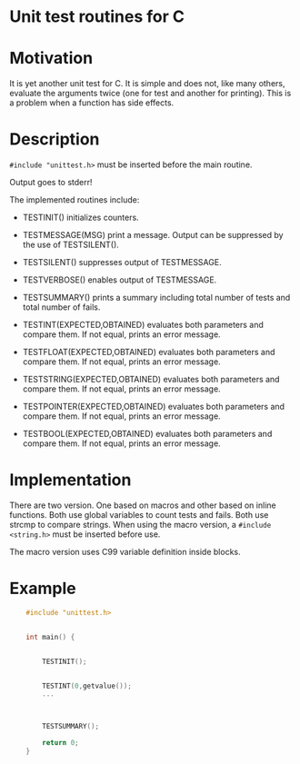 Unit test routines for C
========================


# Motivation
It is yet another unit test for C. It is simple and does not, like many others, evaluate the arguments twice (one for test and another for printing). This is a problem when a function has 
side effects.

# Description

`#include "unittest.h>` must be inserted before the main routine.

Output goes to stderr!

The implemented routines include:

* TESTINIT()
initializes counters.

* TESTMESSAGE(MSG)
print a message. Output can be suppressed by the use of TESTSILENT().

* TESTSILENT()
suppresses output of TESTMESSAGE.

* TESTVERBOSE()
enables output of TESTMESSAGE.

* TESTSUMMARY()
prints a summary including total number of tests and total number of fails.

* TESTINT(EXPECTED,OBTAINED)
evaluates both parameters and compare them. If not equal, prints an error message.

* TESTFLOAT(EXPECTED,OBTAINED)
evaluates both parameters and compare them. If not equal, prints an error message.

* TESTSTRING(EXPECTED,OBTAINED)
evaluates both parameters and compare them. If not equal, prints an error message.

* TESTPOINTER(EXPECTED,OBTAINED)
evaluates both parameters and compare them. If not equal, prints an error message.

* TESTBOOL(EXPECTED,OBTAINED)
evaluates both parameters and compare them. If not equal, prints an error message.

# Implementation

There are two version. One based on macros and other based on inline functions.
Both use global variables to count tests and fails.
Both use strcmp to compare strings. When using the macro version, a `#include <string.h>` must be inserted before use.

The macro version uses C99 variable definition inside blocks.


# Example

```C
    #include "unittest.h>


    int main() {


        TESTINIT();


        TESTINT(0,getvalue());
        ...



        TESTSUMMARY();

        return 0;
    }
```
